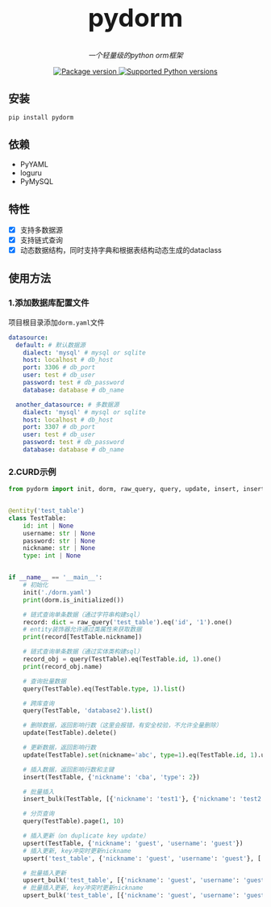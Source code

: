<p align="center"><h1 style="font-size: 50px" align="center">pydorm</h1></p>
<p align="center">
    <em>一个轻量级的python orm框架</em>
</p>
<p align="center">
<a href="https://pypi.org/project/pydorm" target="_blank">
    <img src="https://img.shields.io/pypi/v/pydorm?color=%2334D058&label=pypi%20package" alt="Package version">
</a>
<a href="https://pypi.org/project/py-seal" target="_blank">
    <img src="https://img.shields.io/pypi/pyversions/fastapi.svg?color=%2334D058" alt="Supported Python versions">
</a>
</p>

## 安装
```shell
pip install pydorm
```

## 依赖
- PyYAML
- loguru
- PyMySQL

## 特性
- [x] 支持多数据源
- [x] 支持链式查询
- [x] 动态数据结构，同时支持字典和根据表结构动态生成的dataclass

## 使用方法
### 1.添加数据库配置文件
项目根目录添加`dorm.yaml`文件
```yaml
datasource:
  default: # 默认数据源
    dialect: 'mysql' # mysql or sqlite
    host: localhost # db_host
    port: 3306 # db_port
    user: test # db_user
    password: test # db_password
    database: database # db_name

  another_datasource: # 多数据源
    dialect: 'mysql' # mysql or sqlite
    host: localhost # db_host
    port: 3307 # db_port
    user: test # db_user
    password: test # db_password
    database: database # db_name
```
### 2.CURD示例
```python
from pydorm import init, dorm, raw_query, query, update, insert, insert_bulk, upsert, upsert_bulk, entity


@entity('test_table')
class TestTable:
    id: int | None
    username: str | None
    password: str | None
    nickname: str | None
    type: int | None


if __name__ == '__main__':
    # 初始化
    init('./dorm.yaml')
    print(dorm.is_initialized())

    # 链式查询单条数据（通过字符串构建sql）
    record: dict = raw_query('test_table').eq('id', '1').one()
    # entity装饰器允许通过类属性来获取数据
    print(record[TestTable.nickname])

    # 链式查询单条数据（通过实体类构建sql）
    record_obj = query(TestTable).eq(TestTable.id, 1).one()
    print(record_obj.name)

    # 查询批量数据
    query(TestTable).eq(TestTable.type, 1).list()

    # 跨库查询
    query(TestTable, 'database2').list()

    # 删除数据，返回影响行数（这里会报错，有安全校验，不允许全量删除）
    update(TestTable).delete()

    # 更新数据，返回影响行数
    update(TestTable).set(nickname='abc', type=1).eq(TestTable.id, 1).update()

    # 插入数据，返回影响行数和主键
    insert(TestTable, {'nickname': 'cba', 'type': 2})

    # 批量插入
    insert_bulk(TestTable, [{'nickname': 'test1'}, {'nickname': 'test2'}])

    # 分页查询
    query(TestTable).page(1, 10)

    # 插入更新（on duplicate key update）
    upsert(TestTable, {'nickname': 'guest', 'username': 'guest'})
    # 插入更新, key冲突时更新nickname
    upsert('test_table', {'nickname': 'guest', 'username': 'guest'}, ['nickname'])

    # 批量插入更新
    upsert_bulk('test_table', [{'nickname': 'guest', 'username': 'guest'}, {'nickname': 'admin', 'username': 'admin'}])
    # 批量插入更新, key冲突时更新nickname
    upsert_bulk('test_table', [{'nickname': 'guest', 'username': 'guest'}, {'nickname': 'admin', 'username': 'admin'}], ['nickname'])
```
